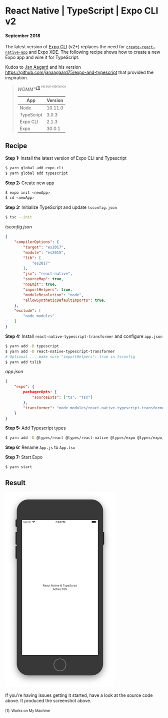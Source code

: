 # React Native | TypeScript | Expo CLI v2

#### September 2018

The latest version of [Expo CLI](https://github.com/expo/expo-cli) (v2+) replaces the need for  [`create-react-native-app`](https://github.com/react-community/create-react-native-app) and Expo XDE. The following recipe shows how to create a new Expo app and wire it for TypeScript.

Kudos to [Jan Aagard](https://github.com/janaagaard75) and his version https://github.com/janaagaard75/expo-and-typescript that provided the inspiration. 

>_WOMM™<sup>[(1)](#f1)<sup> version reference_
>
>| App        | Version |
>| ---------- | ------- |
>| Node       | 10.11.0 |
>| TypeScript | 3.0.3   |
>| Expo CLI   | 2.1.3   |
>| Expo       | 30.0.1  |

## Recipe

**Step 1:** Install the latest version of Expo CLI and Typescript

```bash
$ yarn global add expo-cli
$ yarn global add typescript
```

**Step 2:** Create new app

```bash
$ expo init <newApp>
$ cd <newApp>
```

**Step 3:** Initialize TypeScript and update ```tsconfig.json```

```bash
$ tsc --init
```

_tsconfig.json_

```json
{
    "compilerOptions": {
        "target": "es2017",
        "module": "es2015",
        "lib": [
            "es2017"
        ],
        "jsx": "react-native",
        "sourceMap": true,
        "noEmit": true,
        "importHelpers": true,
        "moduleResolution": "node",
        "allowSyntheticDefaultImports": true,
    },
    "exclude": [
   		"node_modules"
  	]
}
```

**Step 4:** Install ```react-native-typescript-transformer``` and configure ```app.json```

```bash
$ yarn add -D typescript
$ yarn add -D react-native-typescript-transformer
# Optional ... make sure "importHelpers": true in tsconfig
$ yarn add tslib
```

_app.json_
```json
{
    "expo": {
        packagerOpts: {
            "sourceExts": ["ts", "tsx"]
        },
        "transformer": "node_modules/react-native-typescript-transformer/index.js"
    }
}
```

**Step 5:** Add Typescript types
```bash
$ yarn add -D @types/react @types/react-native @types/expo @types/expo__vector-icons
```

**Step 6:** Rename ```App.js``` to ```App.tsx```

**Step 7:** Start Expo
```bash
$ yarn start
```

## Result

![Expo App](https://raw.githubusercontent.com/wainage/React-Native-TypeScript-Expo-CLI/master/screenshot.png)

If you're having issues getting it started, have a look at the source code above. It produced the screenshot above.



<sup id="f1">[1]: Works on My Machine<sup>
